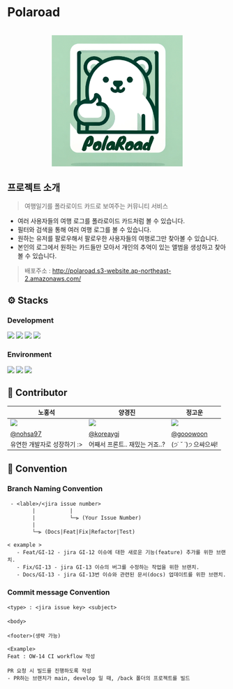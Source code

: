# Polaroad

<p align="center">
  <br>
  <img width="300px" src="./public/logo512.png"/>
  <br>
</p>

## 프로젝트 소개

> 여행일기를 폴라로이드 카드로 보여주는 커뮤니티 서비스

- 여러 사용자들의 여행 로그를 폴라로이드 카드처럼 볼 수 있습니다.
- 필터와 검색을 통해 여러 여행 로그를 볼 수 있습니다.
- 원하는 유저를 팔로우해서 팔로우한 사용자들의 여행로그만 찾아볼 수 있습니다.
- 본인의 로그에서 원하는 카드들만 모아서 개인의 추억이 있는 앨범을 생성하고 찾아볼 수 있습니다.

> 배포주소 : http://polaroad.s3-website.ap-northeast-2.amazonaws.com/

## ⚙ Stacks

### Development

<img src="https://img.shields.io/badge/React-61DAFB?style=for-the-badge&logo=React&logoColor=white"> <img src="https://img.shields.io/badge/TypeScript-3178C6?style=for-the-badge&logo=TypeScript&logoColor=white"> <img src="https://img.shields.io/badge/React Router-CA4245?style=for-the-badge&logo=React Router&logoColor=white"> <img src="https://img.shields.io/badge/Redux-764ABC?style=for-the-badge&logo=Redux&logoColor=white">

### Environment

<img src="https://img.shields.io/badge/github-181717?style=for-the-badge&logo=github&logoColor=white"> <img src="https://img.shields.io/badge/git-F05032?style=for-the-badge&logo=git&logoColor=white"> <img src="https://img.shields.io/badge/visual%20studio%20code-007ACC?style=for-the-badge&logo=visualstudiocode&logoColor=white">

## 👤 Contributor

<table align=center>
    <thead>
        <tr >
            <th style="text-align:center;" >노홍석</th>
            <th style="text-align:center;" >양경진</th>
            <th style="text-align:center;" >정고운</th>
        </tr>
    </thead>
    <tbody>
        <tr>
            <td><img src="https://contrib.rocks/image?repo=nohsa97/nohsa97" width="200px" /> </td>
            <td><img src="https://contrib.rocks/image?repo=koreaygj/koreaygj" width="200px" /> </td>
            <td><img src="https://contrib.rocks/image?repo=gooowoon/Netflex" width="200px" /> </td>
        </tr>
        <tr>
            <td><a href="https://github.com/nohsa97">@nohsa97</a></td>
            <td><a href="https://github.com/koreaygj">@koreaygj</a></td>
            <td><a href="https://github.com/gooowoon">@gooowoon</a></td>
        </tr>
        <tr>
            <td>유연한 개발자로 성장하기 :></td>
            <td>어째서 프론트.. 재밌는 거죠..?</td>
            <td>(੭˙ ˘ ˙)੭ 으쌰으쌰!</td>
        </tr>
    </tbody>
</table>

## 🤝 Convention

### Branch Naming Convention

```
 - <lable>/<jira issue number>
        |           |
        |           └─⫸ (Your Issue Number)
        |
        └─⫸ (Docs|Feat|Fix|Refactor|Test)
```

```
< example >
   - Feat/GI-12 - jira GI-12 이슈에 대한 새로운 기능(feature) 추가를 위한 브랜치.
   - Fix/GI-13 - jira GI-13 이슈의 버그를 수정하는 작업을 위한 브랜치.
   - Docs/GI-13 - jira GI-13번 이슈와 관련된 문서(docs) 업데이트를 위한 브랜치.
```

### Commit message Convention

```
<type> : <jira issue key> <subject>

<body>

<footer>(생략 가능)
```

```
<Example>
Feat : OW-14 CI workflow 작성

PR 요청 시 빌드를 진행하도록 작성
- PR하는 브랜치가 main, develop 일 때, /back 폴더의 프로젝트를 빌드
```
